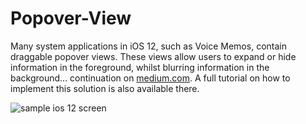 # Popover-View

Many system applications in iOS 12, such as Voice Memos, contain draggable popover views. These views allow users to expand or hide information in the foreground, whilst blurring information in the background... continuation on [medium.com](https://medium.com/better-programming/swift-create-a-dynamic-popover-card-view-d6f274be0c6b). A full tutorial on how to implement this solution is also available there.

![sample ios 12 screen](https://miro.medium.com/max/1400/1*-R300vZIumTff5_JU7l16Q.jpeg)
